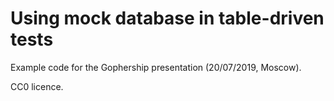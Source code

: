 # Using mock database in table-driven tests

Example code for the Gophership presentation (20/07/2019, Moscow).

CC0 licence.